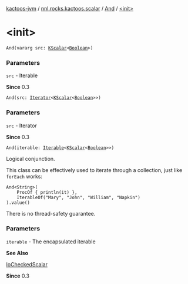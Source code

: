 [kactoos-jvm](../../index.md) / [nnl.rocks.kactoos.scalar](../index.md) / [And](index.md) / [&lt;init&gt;](./-init-.md)

# &lt;init&gt;

`And(vararg src: `[`KScalar`](../../nnl.rocks.kactoos/-k-scalar.md)`<`[`Boolean`](https://kotlinlang.org/api/latest/jvm/stdlib/kotlin/-boolean/index.html)`>)`

### Parameters

`src` - Iterable

**Since**
0.3

`And(src: `[`Iterator`](https://kotlinlang.org/api/latest/jvm/stdlib/kotlin.collections/-iterator/index.html)`<`[`KScalar`](../../nnl.rocks.kactoos/-k-scalar.md)`<`[`Boolean`](https://kotlinlang.org/api/latest/jvm/stdlib/kotlin/-boolean/index.html)`>>)`

### Parameters

`src` - Iterator

**Since**
0.3

`And(iterable: `[`Iterable`](https://kotlinlang.org/api/latest/jvm/stdlib/kotlin.collections/-iterable/index.html)`<`[`KScalar`](../../nnl.rocks.kactoos/-k-scalar.md)`<`[`Boolean`](https://kotlinlang.org/api/latest/jvm/stdlib/kotlin/-boolean/index.html)`>>)`

Logical conjunction.

This class can be effectively used to iterate through
a collection, just like `forEach` works:

```
And<String>(
    ProcOf { println(it) },
    IterableOf("Mary", "John", "William", "Napkin")
).value()
```

There is no thread-safety guarantee.

### Parameters

`iterable` - The encapsulated iterable

**See Also**

[IoCheckedScalar](../-io-checked-scalar/index.md)

**Since**
0.3

